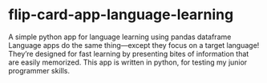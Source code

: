 # flip-card-app-language-learning
A simple python app for language learning using pandas dataframe
Language apps do the same thing—except they focus on a target language! They’re designed for fast learning by presenting bites of information that are easily memorized. This app is written in python, for testing my junior programmer skills.
